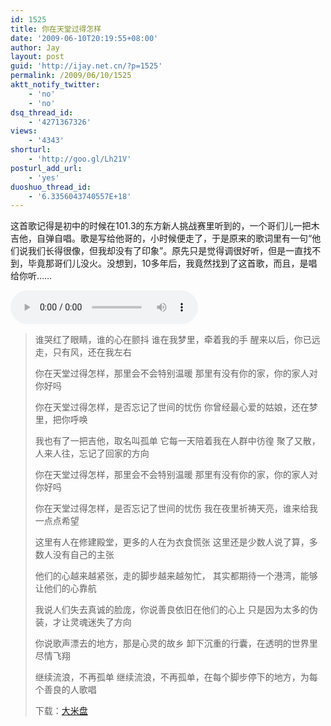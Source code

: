 ```yaml
---
id: 1525
title: 你在天堂过得怎样
date: '2009-06-10T20:19:55+08:00'
author: Jay
layout: post
guid: 'http://ijay.net.cn/?p=1525'
permalink: /2009/06/10/1525
aktt_notify_twitter:
    - 'no'
    - 'no'
dsq_thread_id:
    - '4271367326'
views:
    - '4343'
shorturl:
    - 'http://goo.gl/Lh21V'
posturl_add_url:
    - 'yes'
duoshuo_thread_id:
    - '6.3356043740557E+18'
---
```


这首歌记得是初中的时候在101.3的东方新人挑战赛里听到的，一个哥们儿一把木吉他，自弹自唱。歌是写给他哥的，小时候便走了，于是原来的歌词里有一句“他们说我们长得很像，但我却没有了印象”。原先只是觉得调很好听，但是一直找不到，毕竟那哥们儿没火。没想到，10多年后，我竟然找到了这首歌，而且，是唱给你听……

<audio controls="">
<source src="/music/你在天堂过得怎样.mp3" />
</audio>
<blockquote>谁哭红了眼睛，谁的心在颤抖
谁在我梦里，牵着我的手
醒来以后，你已远走，只有风，还在我左右

你在天堂过得怎样，那里会不会特别温暖
那里有没有你的家，你的家人对你好吗

你在天堂过得怎样，是否忘记了世间的忧伤
你曾经最心爱的姑娘，还在梦里，把你呼唤

我也有了一把吉他，取名叫孤单
它每一天陪着我在人群中彷徨
聚了又散，人来人往，忘记了回家的方向

你在天堂过得怎样，那里会不会特别温暖
那里有没有你的家，你的家人对你好吗

你在天堂过得怎样，是否忘记了世间的忧伤
我在夜里祈祷天亮，谁来给我一点点希望

这里有人在修建殿堂，更多的人在为衣食慌张
这里还是少数人说了算，多数人没有自己的主张

他们的心越来越紧张，走的脚步越来越匆忙，
其实都期待一个港湾，能够让他们的心靠航

我说人们失去真诚的脸庞，你说善良依旧在他们的心上
只是因为太多的伪装，才让灵魂迷失了方向

你说歌声漂去的地方，那是心灵的故乡
卸下沉重的行囊，在透明的世界里尽情飞翔

继续流浪，不再孤单
继续流浪，不再孤单，在每个脚步停下的地方，为每个善良的人歌唱

下载：<a href="http://www.damipan.com/file/1pMRauQ.html">大米盘</a>
</blockquote>

